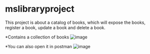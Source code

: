 # mslibraryproject
This project is about a catalog of books, which will expose the books, register a book, update a book and delete a book.

*Contains a collection of books
![image](https://user-images.githubusercontent.com/85119836/208351226-abcaec25-f28e-4609-a59a-743cd6920f08.png)

*You can also open it in postman
![image](https://user-images.githubusercontent.com/85119836/208351143-7fa472cb-584e-4961-8be3-a14ccf346cb0.png)
